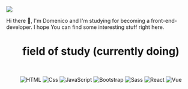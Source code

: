 <img src="https://mir-s3-cdn-cf.behance.net/project_modules/2800_opt_1/f66051104513603.5f647cdd7b864.jpg"/>
<br>
<p font-size="18px"> Hi there 👋, I'm Domenico and I'm studying for becoming a front-end-developer. I hope You can find some interesting stuff right here. <p>

<h1 align="center" font-size="16px"> field of study (currently doing) </h1>
<br>
<p align="center">
    <img alt="HTML" src="https://img.shields.io/badge/HTML-E34F26?logo=html5&logoColor=white&style=for-the-badge" />
    <img alt="Css" src="https://img.shields.io/badge/CSS-1572B6?logo=css3&logoColor=white&style=for-the-badge" />
    <img alt="JavaScript" src="https://img.shields.io/badge/JavaScript-F7DF1E?logo=javascript&logoColor=white&style=for-the-badge" />
    <img alt="Bootstrap" src="https://img.shields.io/badge/Bootstrap-563D7C?logo=react&logoColor=white&style=for-the-badge" />
    <img alt="Sass" src="https://img.shields.io/badge/Sass-CC6699?logo=sass&logoColor=white&style=for-the-badge" />
    <img alt="React" src="https://img.shields.io/badge/React-61DAFB?logo=react&logoColor=white&style=for-the-badge" />
    <img alt="Vue" src="https://img.shields.io/badge/Vue-4FC08D?logo=react&logoColor=white&style=for-the-badge" />
</p>
